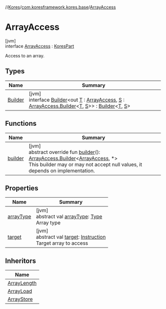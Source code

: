 //[Kores](../../../index.md)/[com.koresframework.kores.base](../index.md)/[ArrayAccess](index.md)

# ArrayAccess

[jvm]\
interface [ArrayAccess](index.md) : [KoresPart](../../com.koresframework.kores/-kores-part/index.md)

Access to an array.

## Types

| Name | Summary |
|---|---|
| [Builder](-builder/index.md) | [jvm]<br>interface [Builder](-builder/index.md)<out [T](-builder/index.md) : [ArrayAccess](index.md), [S](-builder/index.md) : [ArrayAccess.Builder](-builder/index.md)<[T](-builder/index.md), [S](-builder/index.md)>> : [Builder](../../com.koresframework.kores.builder/-builder/index.md)<[T](-builder/index.md), [S](-builder/index.md)> |

## Functions

| Name | Summary |
|---|---|
| [builder](builder.md) | [jvm]<br>abstract override fun [builder](builder.md)(): [ArrayAccess.Builder](-builder/index.md)<[ArrayAccess](index.md), *><br>This builder may or may not accept null values, it depends on implementation. |

## Properties

| Name | Summary |
|---|---|
| [arrayType](array-type.md) | [jvm]<br>abstract val [arrayType](array-type.md): [Type](https://docs.oracle.com/javase/8/docs/api/java/lang/reflect/Type.html)<br>Array type |
| [target](target.md) | [jvm]<br>abstract val [target](target.md): [Instruction](../../com.koresframework.kores/-instruction/index.md)<br>Target array to access |

## Inheritors

| Name |
|---|
| [ArrayLength](../-array-length/index.md) |
| [ArrayLoad](../-array-load/index.md) |
| [ArrayStore](../-array-store/index.md) |
